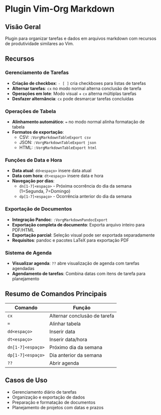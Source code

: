 # Plugin Vim-Org Markdown

## Visão Geral
Plugin para organizar tarefas e dados em arquivos markdown com recursos de produtividade similares ao Vim.

## Recursos

### Gerenciamento de Tarefas
- **Criação de checkbox**: `- [ ]` cria checkboxes para listas de tarefas
- **Alternar tarefas**: `cx` no modo normal alterna conclusão de tarefa
- **Operações em lote**: Modo visual + `cx` alterna múltiplas tarefas
- **Desfazer alternância**: `cx` pode desmarcar tarefas concluídas

### Operações de Tabela
- **Alinhamento automático**: `=` no modo normal alinha formatação de tabela
- **Formatos de exportação**: 
  - CSV: `:VorgMarkdownTableExport csv`
  - JSON: `:VorgMarkdownTableExport json` 
  - HTML: `:VorgMarkdownTableExport html`

### Funções de Data e Hora
- **Data atual**: `dd<espaço>` insere data atual
- **Data com hora**: `dt<espaço>` insere data e hora
- **Navegação por dias**:
  - `dn[1-7]<espaço>` - Próxima ocorrência do dia da semana (1=Segunda, 7=Domingo)
  - `dp[1-7]<espaço>` - Ocorrência anterior do dia da semana

### Exportação de Documentos
- **Integração Pandoc**: `:VorgMarkdownPandocExport`
- **Exportação completa de documento**: Exporta arquivo inteiro para PDF/HTML
- **Exportação parcial**: Seleção visual pode ser exportada separadamente
- **Requisitos**: pandoc e pacotes LaTeX para exportação PDF

### Sistema de Agenda
- **Visualizar agenda**: `??` abre visualização de agenda com tarefas agendadas
- **Agendamento de tarefas**: Combina datas com itens de tarefa para planejamento

## Resumo de Comandos Principais
| Comando | Função |
|---------|--------|
| `cx` | Alternar conclusão de tarefa |
| `=` | Alinhar tabela |
| `dd<espaço>` | Inserir data |
| `dt<espaço>` | Inserir data/hora |
| `dn[1-7]<espaço>` | Próximo dia da semana |
| `dp[1-7]<espaço>` | Dia anterior da semana |
| `??` | Abrir agenda |

## Casos de Uso
- Gerenciamento diário de tarefas
- Organização e exportação de dados
- Preparação e formatação de documentos
- Planejamento de projetos com datas e prazos
